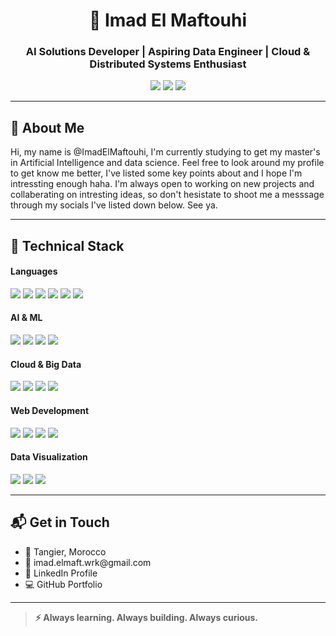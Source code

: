 <h1 align="center">🍂 Imad El Maftouhi</h1>
<h3 align="center">AI Solutions Developer | Aspiring Data Engineer | Cloud & Distributed Systems Enthusiast</h3>

<p align="center">
  <a href="mailto:imad.elmaft.wrk@gmail.com" style="text-decoration: none;">
    <img src="https://img.shields.io/badge/email-D14836?style=for-the-badge&logo=gmail&logoColor=white" />
  </a>
  <a href="https://www.linkedin.com/in/imad-el-maftouhi/" style="text-decoration: none;">
    <img src="https://img.shields.io/badge/linkedin-0077B5?style=for-the-badge&logo=linkedin&logoColor=white" />
  </a>
  <a href="https://stackexchange.com/users/32754915/imad-el-maftouhi" style="text-decoration: none;">
    <img src="https://img.shields.io/badge/StackExchange-F58025?style=for-the-badge&logo=stackexchange&logoColor=white" />
  </a>
</p>

<hr/>

<h2>👋 About Me</h2>
<p>
Hi, my name is @ImadElMaftouhi, I'm currently studying to get my master's in Artificial Intelligence and data science. Feel free to look around my profile to get know me better, I've listed some key points about and I hope I'm intressting enough haha. I'm always open to working on new projects and collaberating on intresting ideas, so don't hesistate to shoot me a messsage through my socials I've listed down below. See ya.
</p>

<hr/>

<h2>🧠 Technical Stack</h2>

<h4>Languages</h4>
<p>
  <a style="text-decoration:none;"><img src="https://img.shields.io/badge/Python-3776AB?style=flat&logo=python&logoColor=white" /></a>
  <a style="text-decoration:none;"><img src="https://img.shields.io/badge/C-00599C?style=flat&logo=c&logoColor=white" /></a>
  <a style="text-decoration:none;"><img src="https://img.shields.io/badge/C++-00599C?style=flat&logo=c%2B%2B&logoColor=white" /></a>
  <a style="text-decoration:none;"><img src="https://img.shields.io/badge/JavaScript-F7DF1E?style=flat&logo=javascript&logoColor=black" /></a>
  <a style="text-decoration:none;"><img src="https://img.shields.io/badge/PHP-777BB4?style=flat&logo=php&logoColor=white" /></a>
  <a style="text-decoration:none;"><img src="https://img.shields.io/badge/R-276DC3?style=flat&logo=r&logoColor=white" /></a>
</p>

<h4>AI & ML</h4>
<p>
  <a style="text-decoration:none;"><img src="https://img.shields.io/badge/TensorFlow-FF6F00?style=flat&logo=tensorflow&logoColor=white" /></a>
  <a style="text-decoration:none;"><img src="https://img.shields.io/badge/PyTorch-EE4C2C?style=flat&logo=pytorch&logoColor=white" /></a>
  <a style="text-decoration:none;"><img src="https://img.shields.io/badge/scikit--learn-F7931E?style=flat&logo=scikit-learn&logoColor=white" /></a>
  <a style="text-decoration:none;"><img src="https://img.shields.io/badge/NLP-NLTK|spaCy|Transformers-4B8BBE?style=flat" /></a>
</p>

<h4>Cloud & Big Data</h4>
<p>
  <a style="text-decoration:none;"><img src="https://img.shields.io/badge/AWS-232F3E?style=flat&logo=amazon-aws&logoColor=white" /></a>
  <a style="text-decoration:none;"><img src="https://img.shields.io/badge/GCP-4285F4?style=flat&logo=google-cloud&logoColor=white" /></a>
  <a style="text-decoration:none;"><img src="https://img.shields.io/badge/Docker-2496ED?style=flat&logo=docker&logoColor=white" /></a>
  <a style="text-decoration:none;"><img src="https://img.shields.io/badge/Kubernetes-326CE5?style=flat&logo=kubernetes&logoColor=white" /></a>
</p>

<h4>Web Development</h4>
<p>
  <a style="text-decoration:none;"><img src="https://img.shields.io/badge/Django-092E20?style=flat&logo=django&logoColor=white" /></a>
  <a style="text-decoration:none;"><img src="https://img.shields.io/badge/Flask-000000?style=flat&logo=flask&logoColor=white" /></a>
  <a style="text-decoration:none;"><img src="https://img.shields.io/badge/FastAPI-005571?style=flat&logo=fastapi&logoColor=white" /></a>
  <a style="text-decoration:none;"><img src="https://img.shields.io/badge/Node.js-339933?style=flat&logo=nodedotjs&logoColor=white" /></a>
</p>

<h4>Data Visualization</h4>
<p>
  <a style="text-decoration:none;"><img src="https://img.shields.io/badge/Plotly-3F4F75?style=flat&logo=plotly&logoColor=white" /></a>
  <a style="text-decoration:none;"><img src="https://img.shields.io/badge/Tableau-E97627?style=flat&logo=tableau&logoColor=white" /></a>
  <a style="text-decoration:none;"><img src="https://img.shields.io/badge/PowerBI-F2C811?style=flat&logo=powerbi&logoColor=white" /></a>
</p>
<hr/>
<h2>📬 Get in Touch</h2>
<ul>
  <li>📍 Tangier, Morocco</li>
  <li>📧 <a href="mailto:imad.elmaft.wrk@gmail.com" style="text-decoration: none;">imad.elmaft.wrk@gmail.com</a></li>
  <li>💼 <a href="https://www.linkedin.com/in/imad-el-maftouhi/" style="text-decoration: none;">LinkedIn Profile</a></li>
  <li>💻 <a href="https://github.com/ImadElMaftouhi" style="text-decoration: none;">GitHub Portfolio</a></li>
</ul>

<hr/>

<blockquote><strong>⚡ Always learning. Always building. Always curious.</strong></blockquote>
